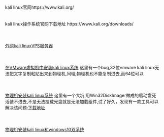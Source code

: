 <div>kali linux官网https://www.kali.org/</div>
<br><br>
<div>kali linux操作系统官网下载地址 https://www.kali.org/downloads/</div>
<br><br><br>
<div>
<a href='   tencent://Message/?Uin=3475840026&amp;websiteName=q-zone.qq.com&amp;Menu=yes'>外网kali linuxVPS服务器</a> 
</div>
<br><br><br>
<div>
<a href='https://github.com/educationhacker/installkalilinux/blob/master/vmware.md'>在VMware虚拟机中安装kali linux系统</a> 
<a>这里有一个bug,32位vmware kali linux无法把文字复制粘贴出来到物理机,同理,物理机也不能复制进去,而64位可以</a>
</div>
<br><br><br>
<div>
<a href='https://github.com/educationhacker/installkalilinux/blob/master/pc.md'>物理机安装kali linux系统</a>  
<a>这里有一个大坑 用Win32DiskImager做成的启动盘死活装不进去,不是无法挂载光盘就是无法加载组件,试了好久，发现有一款工具可以解决该问题:<a href='https://raw.githubusercontent.com/educationhacker/installkalilinux/master/software/rufus.zip'>下载地址</a>  </a>
</div>
<br><br><br>
<div>
<a href='https://github.com/educationhacker/installkalilinux/blob/master/pcandkalilinux.md'>物理机安装kali linux和windows10双系统</a>  
</div>
